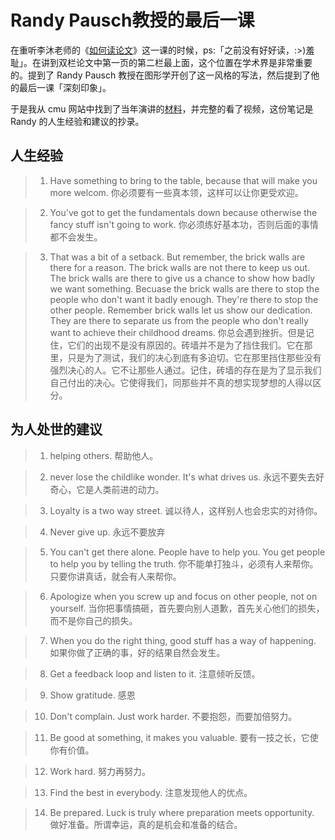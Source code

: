 # Randy Pausch教授的最后一课


在重听李沐老师的《[如何读论文](https://www.youtube.com/watch?v=NnSldWhSqvY&list=PLFXJ6jwg0qW-7UM8iUTj3qKqdhbQULP5I&index=4)》这一课的时候，ps:「之前没有好好读，:>)羞耻」。在讲到双栏论文中第一页的第二栏最上面，这个位置在学术界是非常重要的。提到了 Randy Pausch 教授在图形学开创了这一风格的写法，然后提到了他的最后一课「深刻印象」。

于是我从 cmu 网站中找到了当年演讲的[材料](https://www.cmu.edu/randyslecture/)，并完整的看了视频，这份笔记是 Randy 的人生经验和建议的抄录。

## 人生经验

> 1. Have something to bring to the table, because that will make you more welcom.
>    你必须要有一些真本领，这样可以让你更受欢迎。

> 2. You've got to get the fundamentals down because otherwise the fancy stuff isn't going to work.
>    你必须练好基本功，否则后面的事情都不会发生。

> 3. That was a bit of a setback. But remember, the brick walls are there for a reason. The brick walls are not there to keep us out. The brick walls are there to give us a chance to show how badly we want something. Becuase the brick walls are there to stop the people who don't want it badly enough. They're there to stop the other people. Remember brick walls let us show our dedication. They are there to separate us from the people who don't really want to achieve their childhood dreams.
>    你总会遇到挫折。但是记住，它们的出现不是没有原因的。砖墙并不是为了挡住我们。它在那里，只是为了测试，我们的决心到底有多迫切。它在那里挡住那些没有强烈决心的人。它不让那些人通过。记住，砖墙的存在是为了显示我们自己付出的决心。它使得我们，同那些并不真的想实现梦想的人得以区分。

## 为人处世的建议

> 1. helping others. 帮助他人。

> 2. never lose the childlike wonder. It's what drives us. 永远不要失去好奇心，它是人类前进的动力。

> 3. Loyalty is a two way street. 诚以待人，这样别人也会忠实的对待你。

> 4. Never give up. 永远不要放弃

> 5. You can't get there alone. People have to help you. You get people to help you by telling the truth. 你不能单打独斗，必须有人来帮你。只要你讲真话，就会有人来帮你。

> 6. Apologize when you screw up and focus on other people, not on yourself. 当你把事情搞砸，首先要向别人道歉，首先关心他们的损失，而不是你自己的损失。

> 7. When you do the right thing, good stuff has a way of happening. 如果你做了正确的事，好的结果自然会发生。

> 8. Get a feedback loop and listen to it. 注意倾听反馈。

> 9. Show gratitude. 感恩

> 10. Don't complain. Just work harder. 不要抱怨，而要加倍努力。

> 11. Be good at something, it makes you valuable. 要有一技之长，它使你有价值。

> 12. Work hard. 努力再努力。

> 13. Find the best in everybody. 注意发现他人的优点。

> 14. Be prepared. Luck is truly where preparation meets opportunity. 做好准备。所谓幸运，真的是机会和准备的结合。

